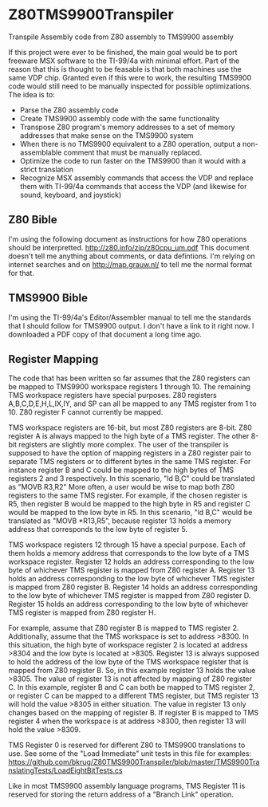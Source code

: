 # Z80TMS9900Transpiler
Transpile Assembly code from Z80 assembly to TMS9900 assembly

If this project were ever to be finished, the main goal would be to port freeware MSX software to the TI-99/4a with minimal effort.
Part of the reason that this is thought to be feasable is that both machines use the same VDP chip. 
Granted even if this were to work, the resulting TMS9900 code would still need to be manually inspected for possible optimizations.
The idea is to:
* Parse the Z80 assembly code
* Create TMS9900 assembly code with the same functionality
* Transpose Z80 program's memory addresses to a set of memory addresses that make sense on the TMS9900 system
* When there is no TMS9900 equivalent to a Z80 operation, output a non-assemblable comment that must be manually replaced.
* Optimize the code to run faster on the TMS9900 than it would with a strict translation
* Recognize MSX assembly commands that access the VDP and replace them with TI-99/4a commands that access the VDP (and likewise for sound, keyboard, and joystick)

## Z80 Bible
I'm using the following document as instructions for how Z80 operations should be interpretted. 
http://z80.info/zip/z80cpu_um.pdf 
This document doesn't tell me anything about comments, or data defintions. 
I'm relying on internet searches and on http://map.grauw.nl/ to tell me the normal format for that.

## TMS9900 Bible
I'm using the TI-99/4a's Editor/Assembler manual to tell me the standards that I should follow for TMS9900 output. 
I don't have a link to it right now.
I downloaded a PDF copy of that document a long time ago.

## Register Mapping
The code that has been written so far assumes that the Z80 registers can be mapped to TMS9900 workspace registers 1 through 10.
The remaining TMS workspace registers have special purposes.
Z80 registers A,B,C,D,E,H,L,IX,IY, and SP can all be mapped to any TMS register from 1 to 10.
Z80 register F cannot currently be mapped.

TMS workspace registers are 16-bit, but most Z80 registers are 8-bit.
Z80 register A is always mapped to the high byte of a TMS register.
The other 8-bit registers are slightly more complex.
The user of the transpiler is supposed to have the option of mapping registers in a Z80 register pair to separate TMS registers or to different bytes in the same TMS register.
For instance register B and C could be mapped to the high bytes of TMS registers 2 and 3 respectively.
In this scenario, "ld B,C" could be translated as "MOVB R3,R2"
More often, a user would be wise to map both Z80 registers to the same TMS register.
For example, if the chosen register is R5, then register B would be mapped to the high byte in R5 and register C would be mapped to the low byte in R5.
In this scenario, "ld B,C" would be translated as "MOVB *R13,R5", because register 13 holds a memory address that corresponds to the low byte of register 5.

TMS workspace registers 12 through 15 have a special purpose.
Each of them holds a memory address that corresponds to the low byte of a TMS workspace register.
Register 12 holds an address corresponding to the low byte of whichever TMS register is mapped from Z80 register A.
Register 13 holds an address corresponding to the low byte of whichever TMS register is mapped from Z80 register B.
Register 14 holds an address corresponding to the low byte of whichever TMS register is mapped from Z80 register D.
Register 15 holds an address corresponding to the low byte of whichever TMS register is mapped from Z80 register H.

For example, assume that Z80 register B is mapped to TMS register 2.
Additionally, assume that the TMS workspace is set to address >8300.
In this situation, the high byte of workspace register 2 is located at address >8304 and the low byte is located at >8305.
Register 13 is always supposed to hold the address of the low byte of the TMS workspace register that is mapped from Z80 register B.
So, in this example register 13 holds the value >8305.
The value of register 13 is not affected by mapping of Z80 register C.
In this example, register B and C can both be mapped to TMS register 2, 
or register C can be mapped to a different TMS register,
but TMS register 13 will hold the value >8305 in either situation.
The value in register 13 only changes based on the mapping of register B.
If register B is mapped to TMS register 4 when the workspace is at address >8300,
then register 13 will hold the value >8309.

TMS Register 0 is reserved for different Z80 to TMS9900 translations to use.
See some of the "Load Immediate" unit tests in this file for examples: https://github.com/bkrug/Z80TMS9900Transpiler/blob/master/TMS9900TranslatingTests/LoadEightBitTests.cs

Like in most TMS9900 assembly language programs,
TMS Register 11 is reserved for storing the return address of a "Branch Link" operation.

